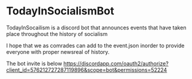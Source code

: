 # TodayInSocialismBot
TodayInSocailism is a discord bot that announces events that have taken place throughout the history of socialism

I hope that we as comrades can add to the event.json inorder to provide everyone with proper newsreal of history. 

The bot invite is below
https://discordapp.com/oauth2/authorize?client_id=576212727287119896&scope=bot&permissions=52224
